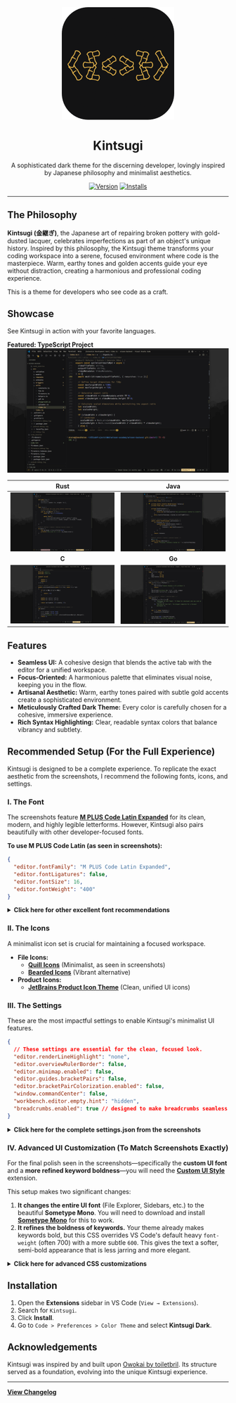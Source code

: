 <div align="center">
  <img src="./assets/icon-large-rounded.png" width="256" alt="Kintsugi Icon">
  <h1>Kintsugi</h1>
  <p>A sophisticated dark theme for the discerning developer, lovingly inspired by Japanese philosophy and minimalist aesthetics.</p>
</div>

<div align="center">

[![Version](https://img.shields.io/visual-studio-marketplace/v/ahmedhatem.kintsugi?style=for-the-badge&label=Version&color=AF8333)](https://marketplace.visualstudio.com/items?itemName=ahmedhatem.kintsugi)
[![Installs](https://img.shields.io/visual-studio-marketplace/i/ahmedhatem.kintsugi?style=for-the-badge&label=Installs&color=D4A943)](https://marketplace.visualstudio.com/items?itemName=ahmedhatem.kintsugi)

</div>

---

## The Philosophy

**Kintsugi (金継ぎ)**, the Japanese art of repairing broken pottery with gold-dusted lacquer, celebrates imperfections as part of an object's unique history. Inspired by this philosophy, the Kintsugi theme transforms your coding workspace into a serene, focused environment where code is the masterpiece. Warm, earthy tones and golden accents guide your eye without distraction, creating a harmonious and professional coding experience.

This is a theme for developers who see code as a craft.

## Showcase

See Kintsugi in action with your favorite languages.

**Featured: TypeScript Project**
![TypeScript Screenshot](./assets/typescript-project.png)

|                     Rust                      |                     Java                      |
| :-------------------------------------------: | :-------------------------------------------: |
| ![Rust Screenshot](./assets/rust-snippet.png) | ![Java Screenshot](./assets/java-snippet.png) |
|                     **C**                     |                    **Go**                     |
|    ![C Screenshot](./assets/c-snippet.png)    |   ![Go Screenshot](./assets/go-snippet.png)   |

## Features

- **Seamless UI:** A cohesive design that blends the active tab with the editor for a unified workspace.
- **Focus-Oriented:** A harmonious palette that eliminates visual noise, keeping you in the flow.
- **Artisanal Aesthetic:** Warm, earthy tones paired with subtle gold accents create a sophisticated environment.
- **Meticulously Crafted Dark Theme:** Every color is carefully chosen for a cohesive, immersive experience.
- **Rich Syntax Highlighting:** Clear, readable syntax colors that balance vibrancy and subtlety.

## Recommended Setup (For the Full Experience)

Kintsugi is designed to be a complete experience. To replicate the exact aesthetic from the screenshots, I recommend the following fonts, icons, and settings.

### I. The Font

The screenshots feature [**M PLUS Code Latin Expanded**](https://mplusfonts.github.io/) for its clean, modern, and highly legible letterforms. However, Kintsugi also pairs beautifully with other developer-focused fonts.

**To use M PLUS Code Latin (as seen in screenshots):**

```json
{
  "editor.fontFamily": "M PLUS Code Latin Expanded",
  "editor.fontLigatures": false,
  "editor.fontSize": 16,
  "editor.fontWeight": "400"
}
```

<details>
  <summary><strong>Click here for other excellent font recommendations</strong></summary>

- **[Lilex](https://github.com/mishamyrt/Lilex)**: An extended IBM Plex Mono with ligatures.
- **[JetBrains Mono](https://www.jetbrains.com/lp/mono/)**: A popular font designed for developers.
- **[Hack](https://github.com/gaplo917/Ligatured-Hack)**: A versatile monospaced font with optional ligatures.
- **[Fira Code](https://github.com/tonsky/FiraCode)**: A classic choice with extensive ligature support.

</details>

### II. The Icons

A minimalist icon set is crucial for maintaining a focused workspace.

- **File Icons:**
  - [**Quill Icons**](https://marketplace.visualstudio.com/items?itemName=cdonohue.quill-icons) (Minimalist, as seen in screenshots)
  - [**Bearded Icons**](https://marketplace.visualstudio.com/items?itemName=BeardedBear.beardedicons) (Vibrant alternative)
- **Product Icons:**
  - [**JetBrains Product Icon Theme**](https://marketplace.visualstudio.com/items?itemName=fogio.jetbrains-product-icon-theme) (Clean, unified UI icons)

### III. The Settings

These are the most impactful settings to enable Kintsugi's minimalist UI features.

```json
{
  // These settings are essential for the clean, focused look.
  "editor.renderLineHighlight": "none",
  "editor.overviewRulerBorder": false,
  "editor.minimap.enabled": false,
  "editor.guides.bracketPairs": false,
  "editor.bracketPairColorization.enabled": false,
  "window.commandCenter": false,
  "workbench.editor.empty.hint": "hidden",
  "breadcrumbs.enabled": true // designed to make breadcrumbs seamless!
}
```

<details>
  <summary><strong>Click here for the complete settings.json from the screenshots</strong></summary>

```json
{
  "editor.fontWeight": "400",
  "editor.fontSize": 16,
  "editor.fontLigatures": false,
  "editor.fontFamily": "M PLUS Code Latin Expanded",
  "editor.renderLineHighlight": "none",
  "editor.wordWrap": "on",
  "editor.wrappingIndent": "indent",
  "editor.overviewRulerBorder": false,
  "editor.semanticHighlighting.enabled": "configuredByTheme",
  "editor.cursorStyle": "line",
  "editor.cursorSmoothCaretAnimation": "on",
  "editor.cursorBlinking": "solid",
  "editor.accessibilitySupport": "off",
  "editor.inlayHints.enabled": "offUnlessPressed",
  "editor.suggestSelection": "first",
  "editor.bracketPairColorization.enabled": false,
  "editor.guides.bracketPairs": false,
  "editor.smoothScrolling": true,
  "editor.minimap.enabled": false,
  "editor.formatOnPaste": true,
  "editor.formatOnSave": true,
  "editor.tabSize": 4,
  "editor.insertSpaces": true,
  "editor.renderWhitespace": "selection",
  "editor.defaultFormatter": "esbenp.prettier-vscode",
  "editor.lineNumbers": "on",
  "editor.stickyScroll.enabled": false,
  "editor.linkedEditing": true,
  "editor.padding.top": 5,
  "editor.rulers":,
  "window.commandCenter": false,
  "window.zoomLevel": 1,
  "window.density.editorTabHeight": "compact",
  "workbench.editor.tabSizing": "fit",
  "workbench.editor.showTabs": "multiple",
  "workbench.tree.indent": 20,
  "workbench.layoutControl.enabled": false,
  "workbench.activityBar.location": "top",
  "workbench.iconTheme": "quill-icons",
  "workbench.editor.empty.hint": "hidden",
  "breadcrumbs.enabled": true
}
```

</details>

### IV. Advanced UI Customization (To Match Screenshots Exactly)

For the final polish seen in the screenshots—specifically the **custom UI font** and a **more refined keyword boldness**—you will need the [**Custom UI Style**](https://marketplace.visualstudio.com/items?itemName=subframe7536.custom-ui-style) extension.

This setup makes two significant changes:

1.  **It changes the entire UI font** (File Explorer, Sidebars, etc.) to the beautiful **Sometype Mono**. You will need to download and install [**Sometype Mono**](https://monospacedfont.com/) for this to work.
2.  **It refines the boldness of keywords.** Your theme already makes keywords bold, but this CSS overrides VS Code's default heavy `font-weight` (often 700) with a more subtle `600`. This gives the text a softer, semi-bold appearance that is less jarring and more elegant.

<details>
  <summary><strong>Click here for advanced CSS customizations</strong></summary>

```json
{
  "custom-ui-style.font.sansSerif": "Sometype Mono Semibold",
  "custom-ui-style.stylesheet": {
    ".composite-bar": {
      "width": "100%"
    },
    ".monaco-action-bar .actions-container": {
      "justify-content": "space-between"
    },
    ".mtkb": {
      "font-weight": "600 !important"
    }
  }
}
```

</details>

## Installation

1.  Open the **Extensions** sidebar in VS Code (`View → Extensions`).
2.  Search for `Kintsugi`.
3.  Click **Install**.
4.  Go to `Code > Preferences > Color Theme` and select **Kintsugi Dark**.

## Acknowledgements

Kintsugi was inspired by and built upon [Owokai by toiletbril](https://github.com/toiletbril/Owokai). Its structure served as a foundation, evolving into the unique Kintsugi experience.

---

**[View Changelog](./Changelog.md)**
